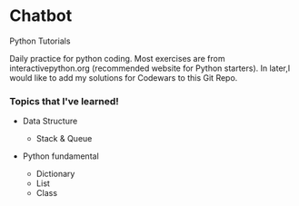 # Chatbot
Python Tutorials

Daily practice for python coding. Most exercises are from interactivepython.org (recommended website for Python starters).
In later,I would like to add my solutions for Codewars to this Git Repo. 

### Topics that I've learned!
* Data Structure
  * Stack & Queue
  
* Python fundamental
  * Dictionary
  * List
  * Class
